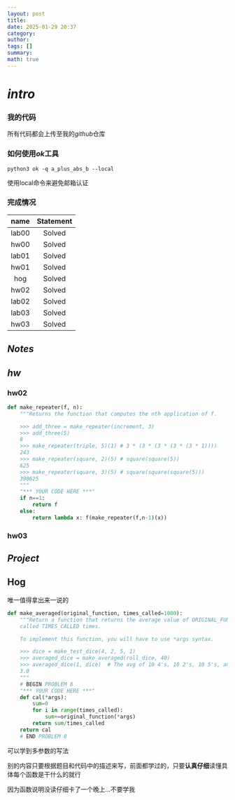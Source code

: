 ```yaml
---
layout: post
title: 
date: 2025-01-29 20:37
category: 
author: 
tags: []
summary: 
math: true
---
```


# $intro$

### 我的代码
所有代码都会上传至我的$github$仓库
### 如何使用$ok$工具
```
python3 ok -q a_plus_abs_b --local
```
使用local命令来避免邮箱认证
### 完成情况
| name  | Statement |
| :---: | :-------: |
| lab00 |  Solved   |
| hw00  |  Solved   |
| lab01 |  Solved   |
| hw01  |  Solved   |
|  hog  |  Solved   |
| hw02  |  Solved   |
| lab02 |  Solved   |
| lab03 |  Solved   |
| hw03  |  Solved   |

## $Notes$



## $hw$
### hw02
```python
def make_repeater(f, n):
    """Returns the function that computes the nth application of f.

    >>> add_three = make_repeater(increment, 3)
    >>> add_three(5)
    8
    >>> make_repeater(triple, 5)(1) # 3 * (3 * (3 * (3 * (3 * 1))))
    243
    >>> make_repeater(square, 2)(5) # square(square(5))
    625
    >>> make_repeater(square, 3)(5) # square(square(square(5)))
    390625
    """
    "*** YOUR CODE HERE ***"
    if n==1:
        return f
    else:
        return lambda x: f(make_repeater(f,n-1)(x))
```
### hw03



## $Project$
## Hog
唯一值得拿出来一说的
```python
def make_averaged(original_function, times_called=1000):
    """Return a function that returns the average value of ORIGINAL_FUNCTION
    called TIMES_CALLED times.

    To implement this function, you will have to use *args syntax.

    >>> dice = make_test_dice(4, 2, 5, 1)
    >>> averaged_dice = make_averaged(roll_dice, 40)
    >>> averaged_dice(1, dice)  # The avg of 10 4's, 10 2's, 10 5's, and 10 1's
    3.0
    """
    # BEGIN PROBLEM 8
    "*** YOUR CODE HERE ***"
    def cal(*args):
        sum=0
        for i in range(times_called):
            sum+=original_function(*args)
        return sum/times_called
    return cal
    # END PROBLEM 8
```
可以学到多参数的写法

别的内容只要根据题目和代码中的描述来写，前面都学过的，只要**认真仔细**读懂具体每个函数是干什么的就行

因为函数说明没读仔细卡了一个晚上...不要学我